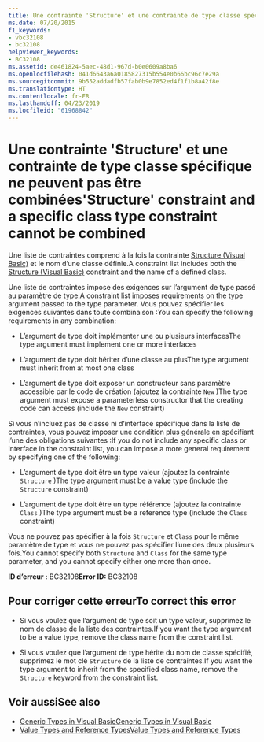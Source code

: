```yaml
---
title: Une contrainte 'Structure' et une contrainte de type classe spécifique ne peuvent pas être combinées
ms.date: 07/20/2015
f1_keywords:
- vbc32108
- bc32108
helpviewer_keywords:
- BC32108
ms.assetid: de461824-5aec-48d1-967d-b0e0609a8ba6
ms.openlocfilehash: 041d6643a6a0185827315b554e0b66bc96c7e29a
ms.sourcegitcommit: 9b552addadfb57fab0b9e7852ed4f1f1b8a42f8e
ms.translationtype: HT
ms.contentlocale: fr-FR
ms.lasthandoff: 04/23/2019
ms.locfileid: "61968842"
---
```

# <a name="structure-constraint-and-a-specific-class-type-constraint-cannot-be-combined"></a><span data-ttu-id="360ca-102">Une contrainte 'Structure' et une contrainte de type classe spécifique ne peuvent pas être combinées</span><span class="sxs-lookup"><span data-stu-id="360ca-102">'Structure' constraint and a specific class type constraint cannot be combined</span></span>
<span data-ttu-id="360ca-103">Une liste de contraintes comprend à la fois la contrainte [Structure (Visual Basic)](../../visual-basic/language-reference/statements/structure-statement.md) et le nom d’une classe définie.</span><span class="sxs-lookup"><span data-stu-id="360ca-103">A constraint list includes both the [Structure (Visual Basic)](../../visual-basic/language-reference/statements/structure-statement.md) constraint and the name of a defined class.</span></span>  
  
 <span data-ttu-id="360ca-104">Une liste de contraintes impose des exigences sur l’argument de type passé au paramètre de type.</span><span class="sxs-lookup"><span data-stu-id="360ca-104">A constraint list imposes requirements on the type argument passed to the type parameter.</span></span> <span data-ttu-id="360ca-105">Vous pouvez spécifier les exigences suivantes dans toute combinaison :</span><span class="sxs-lookup"><span data-stu-id="360ca-105">You can specify the following requirements in any combination:</span></span>  
  
- <span data-ttu-id="360ca-106">L’argument de type doit implémenter une ou plusieurs interfaces</span><span class="sxs-lookup"><span data-stu-id="360ca-106">The type argument must implement one or more interfaces</span></span>  
  
- <span data-ttu-id="360ca-107">L’argument de type doit hériter d’une classe au plus</span><span class="sxs-lookup"><span data-stu-id="360ca-107">The type argument must inherit from at most one class</span></span>  
  
- <span data-ttu-id="360ca-108">L’argument de type doit exposer un constructeur sans paramètre accessible par le code de création (ajoutez la contrainte `New` )</span><span class="sxs-lookup"><span data-stu-id="360ca-108">The type argument must expose a parameterless constructor that the creating code can access (include the `New` constraint)</span></span>  
  
 <span data-ttu-id="360ca-109">Si vous n’incluez pas de classe ni d’interface spécifique dans la liste de contraintes, vous pouvez imposer une condition plus générale en spécifiant l’une des obligations suivantes :</span><span class="sxs-lookup"><span data-stu-id="360ca-109">If you do not include any specific class or interface in the constraint list, you can impose a more general requirement by specifying one of the following:</span></span>  
  
- <span data-ttu-id="360ca-110">L’argument de type doit être un type valeur (ajoutez la contrainte `Structure` )</span><span class="sxs-lookup"><span data-stu-id="360ca-110">The type argument must be a value type (include the `Structure` constraint)</span></span>  
  
- <span data-ttu-id="360ca-111">L’argument de type doit être un type référence (ajoutez la contrainte `Class` )</span><span class="sxs-lookup"><span data-stu-id="360ca-111">The type argument must be a reference type (include the `Class` constraint)</span></span>  
  
 <span data-ttu-id="360ca-112">Vous ne pouvez pas spécifier à la fois `Structure` et `Class` pour le même paramètre de type et vous ne pouvez pas spécifier l’une des deux plusieurs fois.</span><span class="sxs-lookup"><span data-stu-id="360ca-112">You cannot specify both `Structure` and `Class` for the same type parameter, and you cannot specify either one more than once.</span></span>  
  
 <span data-ttu-id="360ca-113">**ID d’erreur :** BC32108</span><span class="sxs-lookup"><span data-stu-id="360ca-113">**Error ID:** BC32108</span></span>  
  
## <a name="to-correct-this-error"></a><span data-ttu-id="360ca-114">Pour corriger cette erreur</span><span class="sxs-lookup"><span data-stu-id="360ca-114">To correct this error</span></span>  
  
- <span data-ttu-id="360ca-115">Si vous voulez que l’argument de type soit un type valeur, supprimez le nom de classe de la liste des contraintes.</span><span class="sxs-lookup"><span data-stu-id="360ca-115">If you want the type argument to be a value type, remove the class name from the constraint list.</span></span>  
  
- <span data-ttu-id="360ca-116">Si vous voulez que l’argument de type hérite du nom de classe spécifié, supprimez le mot clé `Structure` de la liste de contraintes.</span><span class="sxs-lookup"><span data-stu-id="360ca-116">If you want the type argument to inherit from the specified class name, remove the `Structure` keyword from the constraint list.</span></span>  
  
## <a name="see-also"></a><span data-ttu-id="360ca-117">Voir aussi</span><span class="sxs-lookup"><span data-stu-id="360ca-117">See also</span></span>

- [<span data-ttu-id="360ca-118">Generic Types in Visual Basic</span><span class="sxs-lookup"><span data-stu-id="360ca-118">Generic Types in Visual Basic</span></span>](../../visual-basic/programming-guide/language-features/data-types/generic-types.md)
- [<span data-ttu-id="360ca-119">Value Types and Reference Types</span><span class="sxs-lookup"><span data-stu-id="360ca-119">Value Types and Reference Types</span></span>](../../visual-basic/programming-guide/language-features/data-types/value-types-and-reference-types.md)
